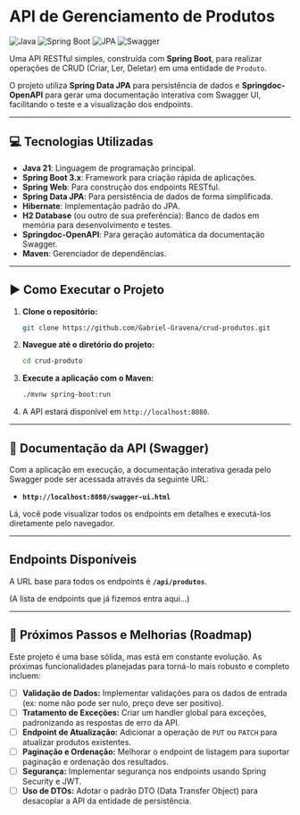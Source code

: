 # API de Gerenciamento de Produtos

![Java](https://img.shields.io/badge/Java-21+-orange?style=for-the-badge&logo=java)
![Spring Boot](https://img.shields.io/badge/Spring%20Boot-3.x-brightgreen?style=for-the-badge&logo=spring)
![JPA](https://img.shields.io/badge/JPA%2FHibernate-orange?style=for-the-badge&logo=hibernate)
![Swagger](https://img.shields.io/badge/Swagger-OpenAPI-blue?style=for-the-badge&logo=swagger)

Uma API RESTful simples, construída com **Spring Boot**, para realizar operações de CRUD (Criar, Ler, Deletar) em uma entidade de `Produto`.

O projeto utiliza **Spring Data JPA** para persistência de dados e **Springdoc-OpenAPI** para gerar uma documentação interativa com Swagger UI, facilitando o teste e a visualização dos endpoints.

***

## 💻 Tecnologias Utilizadas

* **Java 21**: Linguagem de programação principal.
* **Spring Boot 3.x**: Framework para criação rápida de aplicações.
* **Spring Web**: Para construção dos endpoints RESTful.
* **Spring Data JPA**: Para persistência de dados de forma simplificada.
* **Hibernate**: Implementação padrão do JPA.
* **H2 Database** (ou outro de sua preferência): Banco de dados em memória para desenvolvimento e testes.
* **Springdoc-OpenAPI**: Para geração automática da documentação Swagger.
* **Maven**: Gerenciador de dependências.

***

## ▶️ Como Executar o Projeto

1.  **Clone o repositório:**
    ```bash
    git clone https://github.com/Gabriel-Gravena/crud-produtos.git
    ```

2.  **Navegue até o diretório do projeto:**
    ```bash
    cd crud-produto
    ```

3.  **Execute a aplicação com o Maven:**
    ```bash
    ./mvnw spring-boot:run
    ```

4.  A API estará disponível em `http://localhost:8080`.

***

## 📖 Documentação da API (Swagger)

Com a aplicação em execução, a documentação interativa gerada pelo Swagger pode ser acessada através da seguinte URL:

* **`http://localhost:8080/swagger-ui.html`**

Lá, você pode visualizar todos os endpoints em detalhes e executá-los diretamente pelo navegador.

***

## Endpoints Disponíveis

A URL base para todos os endpoints é **`/api/produtos`**.

(A lista de endpoints que já fizemos entra aqui...)

***

## 🚀 Próximos Passos e Melhorias (Roadmap)

Este projeto é uma base sólida, mas está em constante evolução. As próximas funcionalidades planejadas para torná-lo mais robusto e completo incluem:

- [ ] **Validação de Dados:** Implementar validações para os dados de entrada (ex: nome não pode ser nulo, preço deve ser positivo).
- [ ] **Tratamento de Exceções:** Criar um handler global para exceções, padronizando as respostas de erro da API.
- [ ] **Endpoint de Atualização:** Adicionar a operação de `PUT` ou `PATCH` para atualizar produtos existentes.
- [ ] **Paginação e Ordenação:** Melhorar o endpoint de listagem para suportar paginação e ordenação dos resultados.
- [ ] **Segurança:** Implementar segurança nos endpoints usando Spring Security e JWT.
- [ ] **Uso de DTOs:** Adotar o padrão DTO (Data Transfer Object) para desacoplar a API da entidade de persistência.
